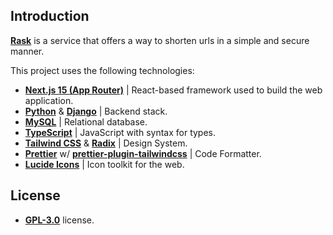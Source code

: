 ## Introduction

[**Rask**](https://rask.rguixaro.dev) is a service that offers a way to shorten urls
in a simple and secure manner.

This project uses the following technologies:

-   [**Next.js 15 (App Router)**](https://nextjs.org) | React-based framework used to
    build the web application.
-   [**Python**](https://python.org) & [**Django**](https://djangoproject.com/) |
    Backend stack.
-   [**MySQL**](https://mysql.com/) | Relational database.
-   [**TypeScript**](https://www.typescriptlang.org/) | JavaScript with syntax for
    types.
-   [**Tailwind CSS**](https://tailwindcss.com) &
    [**Radix**](https://radix-ui.com) | Design System.
-   [**Prettier**](https://prettier.io) w/
    [**prettier-plugin-tailwindcss**](https://github.com/tailwindlabs/prettier-plugin-tailwindcss)
    | Code Formatter.
-   [**Lucide Icons**](https://lucide.dev) | Icon toolkit for the web.

## License

-   [**GPL-3.0**](https://github.com/rguixaro/rask-app/blob/main/LICENSE) license.
